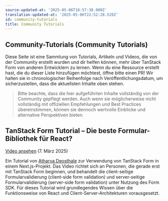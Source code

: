 ```yaml
---
source-updated-at: '2025-05-06T18:57:38.000Z'
translation-updated-at: '2025-05-06T22:52:28.520Z'
id: community-tutorials
title: Community Tutorials
---
```


## Community-Tutorials (Community Tutorials)

Diese Seite ist eine Sammlung von Tutorials, Artikeln und Videos, die von der Community erstellt wurden und dir helfen können, mehr über TanStack Form von anderen Entwicklern zu lernen. Wenn du eine Ressource erstellt hast, die du dieser Liste hinzufügen möchtest, öffne bitte einen PR! Wir halten sie in chronologischer Reihenfolge nach Veröffentlichungsdatum, um sicherzustellen, dass die aktuellsten Inhalte oben stehen.

> Bitte beachte, dass die hier aufgeführten Inhalte vollständig von der Community gepflegt werden. Auch wenn sie möglicherweise nicht vollständig mit offiziellen Empfehlungen und Best Practices übereinstimmen, können sie dennoch wertvolle Einblicke und alternative Perspektiven bieten.

## TanStack Form Tutorial – Die beste Formular-Bibliothek für React?

[Video ansehen](https://youtu.be/5oFQd-uAAHo) (7. März 2025)

Ein Tutorial von [Atharva Deosthale](https://links.atharva.codes) zur Verwendung von TanStack Form in einem Next.js-Projekt. Das Video richtet sich an Personen, die gerade erst mit TanStack Form beginnen, und behandelt die client-seitige Formularvalidierung (client-side form validation) und server-seitige Formularvalidierung (server-side form validation) unter Nutzung des Form SDK. Für dieses Tutorial wird grundlegendes Wissen über die Funktionsweise von React und Client-Server-Architekturen vorausgesetzt.
